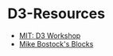 # D3-Resources

* [MIT: D3 Workshop](http://duspviz.mit.edu/d3-workshop/mapping-data-with-d3/)
* [Mike Bostock's Blocks](https://bl.ocks.org/)
